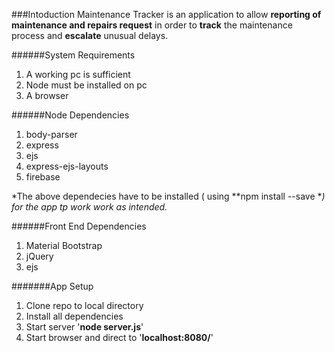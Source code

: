 ###Intoduction
Maintenance Tracker is an application to allow **reporting of maintenance and repairs request** in order to **track** the maintenance process and **escalate** unusual delays.

######System Requirements
1. A working pc is sufficient
2. Node must be installed on pc
3. A browser

######Node Dependencies
1. body-parser
2. express
3. ejs
4. express-ejs-layouts
5. firebase

*The above dependecies have to be installed ( using **npm install <name-of-package> --save **) for the app tp work work as intended.*

######Front End Dependencies
1. Material Bootstrap
2. jQuery
3. ejs

#######App Setup
1. Clone repo to local directory
2. Install all dependencies
3. Start server '**node server.js**'
4. Start browser and direct to '**localhost:8080/**'